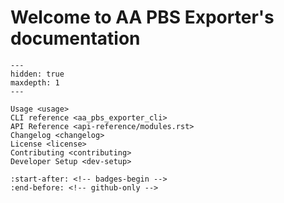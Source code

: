 # Welcome to AA PBS Exporter's documentation

```{toctree}
---
hidden: true
maxdepth: 1
---

Usage <usage>
CLI reference <aa_pbs_exporter_cli>
API Reference <api-reference/modules.rst>
Changelog <changelog>
License <license>
Contributing <contributing>
Developer Setup <dev-setup>
```

```{include} ../../README.md
:start-after: <!-- badges-begin -->
:end-before: <!-- github-only -->
```

